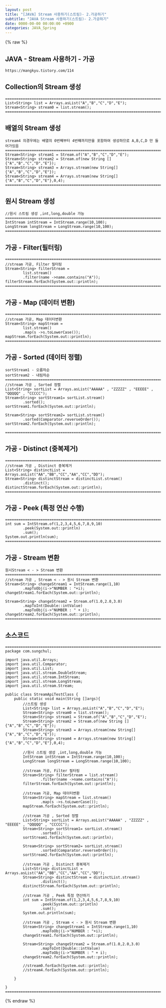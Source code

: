 ```yaml
---  
layout: post  
title: "[JAVA] Stream 사용하기(스트림)- 2.가공하기"  
subtitle: "JAVA Stream 사용하기(스트림)- 2.가공하기"  
date: 0000-00-00 00:00:00 +0900  
categories: JAVA_Spring  
---  
```

{% raw %}  
## JAVA - Stream 사용하기 - 가공  
  
	https://mangkyu.tistory.com/114  
  
## Collection의 Stream 생성  
  
	=================================================================================================================  
	List<String> list = Arrays.asList("A","B","C","D","E");  
	Stream<String> stream0 = list.stream();  
	=================================================================================================================  
  
## 배열의 Stream 생성  
	stream4 의경우에는 배열의 0번째부터 4번쨰까지만을 포함하여 생성하므로 A,B,C,D 만 들어가있음  
	=================================================================================================================  
	Stream<String> stream1 = Stream.of("A","B","C","D","E");  
	Stream<String> stream2 = Stream.of(new String []{"A","B","C","D","E"});  
	Stream<String> stream3 = Arrays.stream(new String[]{"A","B","C","D","E"});  
	Stream<String> stream4 = Arrays.stream(new String[]{"A","B","C","D","E"},0,4);  
	=================================================================================================================  
  
## 원시 Stream 생성  
	//원시 스트림 생성 ,int,long,double 가능  
	=================================================================================================================  
	IntStream intStream = IntStream.range(10,100);  
	LongStream longStream = LongStream.range(10,100);  
	=================================================================================================================  
  
## 가공 - Filter(필터링)  
  
	=================================================================================================================  
	//stream 가공, Filter 필터링  
	Stream<String> filterStream =  
			list.stream()  
			.filter(name ->name.contains("A"));  
	filterStream.forEach(System.out::println);  
	=================================================================================================================  
  
## 가공 - Map (데이터 변환)  
  
	=================================================================================================================  
	//stream 가공, Map 데이터변환  
	Stream<String> mapStream =  
			list.stream()  
			.map(s ->s.toLowerCase());  
	mapStream.forEach(System.out::println);  
	=================================================================================================================  
  
## 가공 - Sorted (데이터 정렬)  
	sortStream1 - 오름차순  
	sortStream2 - 내림차순  
	=================================================================================================================  
	//stream 가공 , Sorted 정렬  
	List<String> sortList = Arrays.asList("AAAAA" , "ZZZZZ" , "EEEEE" , "QQQQQ" , "CCCCC");  
	Stream<String> sortStream1= sortList.stream()  
			.sorted();  
	sortStream1.forEach(System.out::println);  
  
	Stream<String> sortStream2= sortList.stream()  
			.sorted(Comparator.reverseOrder());  
	sortStream2.forEach(System.out::println);  
  
	=================================================================================================================  
  
## 가공 - Distinct (중복제거)  
  
	=================================================================================================================  
	//stream 가공 , Distinct 중복제거  
	List<String> distinctList = Arrays.asList("AA","BB","CC","AA","CC","DD");  
	Stream<String> distinctStream = distinctList.stream()  
			.distinct();  
	distinctStream.forEach(System.out::println);  
	=================================================================================================================  
  
## 가공 - Peek  (특정 연산 수행)  
  
	=================================================================================================================  
	int sum = IntStream.of(1,2,3,4,5,6,7,8,9,10)  
			.peek(System.out::println)  
			.sum();  
	System.out.println(sum);  
	=================================================================================================================  
  
## 가공 - Stream 변환  
	원시Stream < - > Stream 변환  
	=================================================================================================================  
	//stream 가공 , Stream < - > 원시 Stream 변환  
	Stream<String> changeStream1 = IntStream.range(1,10)  
			.mapToObj(i->"NUMBER : "+i);  
	changeStream1.forEach(System.out::println);  
  
	Stream<String> changeStream2 = Stream.of(1.0,2.0,3.0)  
			.mapToInt(Double::intValue)  
			.mapToObj(i->"NUMBER : " + i);  
	changeStream2.forEach(System.out::println);  
	=================================================================================================================  
  
## 소스코드  
	=================================================================================================================  
	package com.sungchul;  
  
	import java.util.Arrays;  
	import java.util.Comparator;  
	import java.util.List;  
	import java.util.stream.DoubleStream;  
	import java.util.stream.IntStream;  
	import java.util.stream.LongStream;  
	import java.util.stream.Stream;  
  
	public class StreamApiTestClass {  
		public static void main(String []args){  
			//스트림 생성  
			List<String> list = Arrays.asList("A","B","C","D","E");  
			Stream<String> stream0 = list.stream();  
			Stream<String> stream1 = Stream.of("A","B","C","D","E");  
			Stream<String> stream2 = Stream.of(new String []{"A","B","C","D","E"});  
			Stream<String> stream3 = Arrays.stream(new String[]{"A","B","C","D","E"});  
			Stream<String> stream4 = Arrays.stream(new String[]{"A","B","C","D","E"},0,4);  
  
			//원시 스트림 생성 ,int,long,double 가능  
			IntStream intStream = IntStream.range(10,100);  
			LongStream longStream = LongStream.range(10,100);  
  
			//stream 가공, Filter 필터링  
			Stream<String> filterStream = list.stream()  
					.filter(name ->name.contains("A"));  
			filterStream.forEach(System.out::println);  
  
			//stream 가공, Map 데이터변환  
			Stream<String> mapStream = list.stream()  
					.map(s ->s.toLowerCase());  
			mapStream.forEach(System.out::println);  
  
			//stream 가공 , Sorted 정렬  
			List<String> sortList = Arrays.asList("AAAAA" , "ZZZZZ" , "EEEEE" , "QQQQQ" , "CCCCC");  
			Stream<String> sortStream1= sortList.stream()  
					.sorted();  
			sortStream1.forEach(System.out::println);  
  
			Stream<String> sortStream2= sortList.stream()  
					.sorted(Comparator.reverseOrder());  
			sortStream2.forEach(System.out::println);  
  
			//stream 가공 , Distinct 중복제거  
			List<String> distinctList = Arrays.asList("AA","BB","CC","AA","CC","DD");  
			Stream<String> distinctStream = distinctList.stream()  
					.distinct();  
			distinctStream.forEach(System.out::println);  
  
			//stream 가공 , Peek 특정 연산하기  
			int sum = IntStream.of(1,2,3,4,5,6,7,8,9,10)  
					.peek(System.out::println)  
					.sum();  
			System.out.println(sum);  
  
			//stream 가공 , Stream < - > 원시 Stream 변환  
			Stream<String> changeStream1 = IntStream.range(1,10)  
					.mapToObj(i->"NUMBER : "+i);  
			changeStream1.forEach(System.out::println);  
  
			Stream<String> changeStream2 = Stream.of(1.0,2.0,3.0)  
					.mapToInt(Double::intValue)  
					.mapToObj(i->"NUMBER : " + i);  
			changeStream2.forEach(System.out::println);  
  
			//stream0.forEach(System.out::println);  
			//stream4.forEach(System.out::println);  
  
		}  
  
	}  
	=================================================================================================================  
{% endraw %}